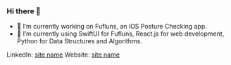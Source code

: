### Hi there 👋
- 🔭 I’m currently working on Fufluns, an iOS Posture Checking app.
- 🌱 I’m currently using SwiftUI for Fufluns, React.js for web development, Python for Data Structures and Algorithms.

LinkedIn: [site name](https://www.linkedin.com/in/james-yang-905761146/)
Website: [site name](https://tojroob.netlify.app/)

<!--
**tojroob/tojroob** is a ✨ _special_ ✨ repository because its `README.md` (this file) appears on your GitHub profile.

Here are some ideas to get you started:

- 🔭 I’m currently working on ...
- 🌱 I’m currently learning ...
- 👯 I’m looking to collaborate on ...
- 🤔 I’m looking for help with ...
- 💬 Ask me about ...
- 📫 How to reach me: ...
- 😄 Pronouns: ...
- ⚡ Fun fact: ...
-->
